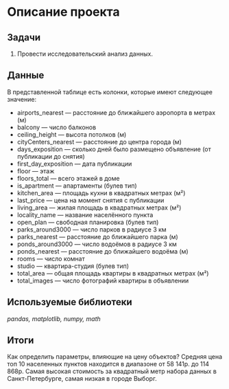 # Описание проекта
## Задачи
1. Провести исследовательский анализ данных.

## Данные
В представленной таблице есть колонки, которые имеют следующее значение:
- airports_nearest — расстояние до ближайшего аэропорта в метрах (м)
- balcony — число балконов
- ceiling_height — высота потолков (м)
- cityCenters_nearest — расстояние до центра города (м)
- days_exposition — сколько дней было размещено объявление (от публикации до снятия)
- first_day_exposition — дата публикации
- floor — этаж
- floors_total — всего этажей в доме
- is_apartment — апартаменты (булев тип)
- kitchen_area — площадь кухни в квадратных метрах (м²)
- last_price — цена на момент снятия с публикации
- living_area — жилая площадь в квадратных метрах (м²)
- locality_name — название населённого пункта
- open_plan — свободная планировка (булев тип)
- parks_around3000 — число парков в радиусе 3 км
- parks_nearest — расстояние до ближайшего парка (м)
- ponds_around3000 — число водоёмов в радиусе 3 км
- ponds_nearest — расстояние до ближайшего водоёма (м)
- rooms — число комнат
- studio — квартира-студия (булев тип)
- total_area — общая площадь квартиры в квадратных метрах (м²)
- total_images — число фотографий квартиры в объявлении

## Используемые библиотеки
*pandas, matplotlib, numpy, math*

## Итоги
Как определить параметры, влияющие на цену объектов?
Средняя цена топ 10 населенных пунктов находится в диапазоне от 58 141р. до 114 868р. Самая высокая стоимость за квадратный метр набора данных в Санкт-Петербурге, самая низкая в городе Выборг.
